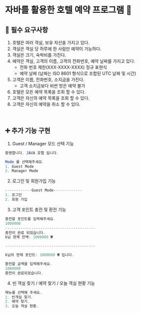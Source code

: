 # 자바를 활용한 호텔 예약 프로그램 🏨

## 🚀 필수 요구사항
1. 호텔은 여러 객실, 보유 자산을 가지고 있다.
2. 객실은 객실 당 하루에 한 사람만 예약이 가능하다.
3. 객실은 크기, 숙박비를 가진다.
4. 예약은 객실, 고객의 이름, 고객의 전화번호, 예약 날짜를 가지고 있다.
     - 전화 번호 제한(XXX-XXXX-XXXX) 정규 표현식
     - 예약 날짜 (날짜는 ISO 8601 형식으로 조합된 UTC 날짜 및 시간)
5. 고객은 이름, 전화번호, 소지금을 가진다.
    - 고객 소지금보다 비싼 방은 예약 불가
6. 호텔은 모든 예약 목록을 조회 할 수 있다.
7. 고객은 자신의 예약 목록을 조회 할 수 있다.
8. 고객은 자신의 예약을 취소 할 수 있다.

<br>

## ➕ 추가 기능 구현
1. Guest / Manager 모드 선택 기능

```java
환영합니다. JAVA 호텔 입니다.

Mode 를 선택해주세요.
1. Guest Mode
2. Manager Mode
```

2. 로그인 및 회원가입 기능

```java
------------Guest Mode-------------
1. 로그인
2. 회원 가입
```

3. 고객 포인트 충전 및 환전 기능
```java
충전할 포인트를 입력해주세요.
1000000
-----------------------------------------
충전이 완료 되었습니다.
k님 현재 잔액: 1000000 ₩

-----------------------------------------

k님의 현재 포인트: 1000000 ₩ 입니다.

환전할 금액을 입력해주세요.
1000000
환전이 완료되었습니다.


```

4. 빈 객실 찾기 / 예약 찾기 / 오늘 객실 현황 기능
```java
매뉴를 선택해 주세요.
1. 빈객실 찾기.
2. 예약 찾기.
3. 오늘 객실 현황.

```
